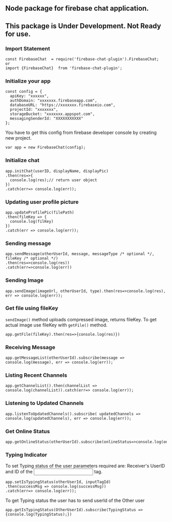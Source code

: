 ## Node package for firebase chat application.

## This package is Under Development. Not Ready for use.  

### Import Statement

```
const FirebaseChat  = require('firebase-chat-plugin').FirebaseChat;
or
import {FirebaseChat}  from 'firebase-chat-plugin';
```


### Initialize your app
```
const config = {
  apiKey: "xxxxxx",
  authDomain: "xxxxxxx.firebaseapp.com",
  databaseURL: "https://xxxxxxx.firebaseio.com",
  projectId: "xxxxxxx",
  storageBucket: "xxxxxxx.appspot.com",
  messagingSenderId: "XXXXXXXXXXX"
};
```

You have to get this config from firebase developer console by creating new project.

```
var app = new FirebaseChat(config);
```

### Initialize chat
```
app.initChat(userID, displayName, displayPic)
.then(res=>{
  console.log(res);// return user object
})
.catch(err=> console.log(err));
```

### Updating user profile picture
```
app.updateProfilePic(filePath)
.then(fileKey => {
  console.log(filKey)
})
.catch(err => console.log(err));
```

### Sending message
```
app.sendMessage(otherUserId, message, messageType /* optional */, fileKey /* optional */)
.then(res=>console.log(res))
.catch(err=>console.log(err))
```

### Sending Image
```
app.sendImage(imageUrl, otherUserId, type).then(res=>console.log(res), err => console.log(err));
```

### Get file using fileKey
``sendImage()`` method uploads compressed image, returns fileKey. To get actual image use fileKey with ``getFile()`` method.
```
app.getFile(fileKey).then(res=>{console.log(res)})
```

### Receiving Message

```
app.getMessageList(otherUserId).subscribe(message => console.log(message), err => console.log(err));
```

### Listing Recent Channels 
```
app.getChannelList().then(channelList => console.log(channelList)).catch(err=> console.log(err));
```

### Listening to Updated Channels
```
app.listenToUpdatedChannels().subscribe( updatedChannels => console.log(updatedChannels), err => console.log(err));
```

### Get Online Status
```
app.getOnlineStatus(otherUserId).subscribe(onlineStatus=>console.log(onlineStatus));
```

### Typing Indicator 
To set Typing status of the user parameters required are: Receiver's UserID and ID of the <input> tag.
```
app.setIsTypingStatus(otherUserId, inputTagId)
.then(successMsg => console.log(successMsg))
.catch(err=> console.log(err));
```
To get Typing status the user has to send userId of the Other user 
```
app.getIsTypingStatus(OtherUserId).subscribe(TypingStatus => {console.log(TypingStatus);})
```
